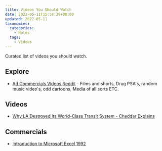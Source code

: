 ```yaml
---
title: Videos You Should Watch
date: 2022-05-11T15:58:39+08:00
updated: 2022-05-11
taxonomies:
  categories:
    - Notes
  tags:
    - Videos
---
```


Curated list of videos you should watch.

<!-- more -->

## Explore

- [Ad Commercials Videos Reddit](https://www.reddit.com/r/ObscureMedia/) - Films and shorts, Drug PSA's, random music video's, odd cartoons, Media of all sorts ETC.

## Videos

- [Why LA Destroyed Its World-Class Transit System - Cheddar Explains](https://www.youtube.com/watch?v=AwKv3_WwD4o)

## Commercials

- [Introduction to Microsoft Excel 1992](https://www.youtube.com/watch?v=kOO31qFmi9A)
